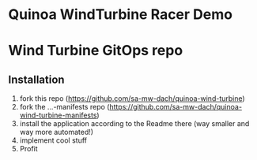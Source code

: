 
# Quinoa WindTurbine Racer Demo

# Wind Turbine GitOps repo

## Installation

1. fork this repo (https://github.com/sa-mw-dach/quinoa-wind-turbine)
2. fork the ...-manifests repo (https://github.com/sa-mw-dach/quinoa-wind-turbine-manifests)
3. install the application according to the Readme there (way smaller and way more automated!)
4. implement cool stuff
5. Profit


